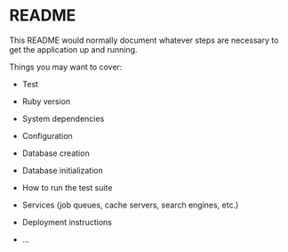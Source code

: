 # README

This README would normally document whatever steps are necessary to get the
application up and running.

Things you may want to cover:

* Test

* Ruby version

* System dependencies

* Configuration

* Database creation

* Database initialization

* How to run the test suite

* Services (job queues, cache servers, search engines, etc.)

* Deployment instructions

* ...
